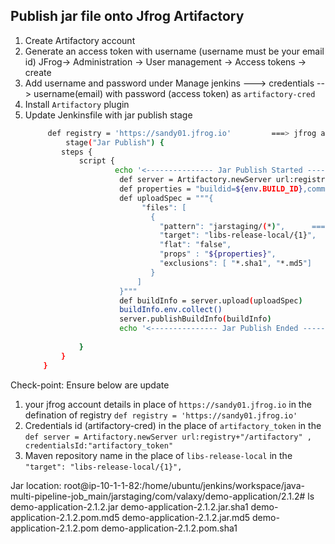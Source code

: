 ## Publish jar file onto Jfrog Artifactory
1. Create Artifactory account  
2. Generate an access token  with username  (username must be your email id)
        JFrog-> Administration -> User management -> Access tokens -> create
3. Add username and password under Manage jenkins  ---> credentials  --> username(email) with password (access token) as `artifactory-cred`
4. Install `Artifactory` plugin  
5. Update Jenkinsfile with jar publish stage   
    ```sh 
         def registry = 'https://sandy01.jfrog.io'         ===> jfrog account (mention at top of jenkinsfile)
             stage("Jar Publish") {
            steps {
                script {
                        echo '<--------------- Jar Publish Started --------------->'
                         def server = Artifactory.newServer url:registry+"/artifactory" ,  credentialsId:"artifactory_token"
                         def properties = "buildid=${env.BUILD_ID},commitid=${GIT_COMMIT}";
                         def uploadSpec = """{
                              "files": [
                                {
                                  "pattern": "jarstaging/(*)",      ===> relative path from jenkins/workspace
                                  "target": "libs-release-local/{1}",      ===> dest path in artifactory to copy jar
                                  "flat": "false",
                                  "props" : "${properties}",
                                  "exclusions": [ "*.sha1", "*.md5"]
                                }
                             ]
                         }"""
                         def buildInfo = server.upload(uploadSpec)
                         buildInfo.env.collect()
                         server.publishBuildInfo(buildInfo)
                         echo '<--------------- Jar Publish Ended --------------->'  
                
                }
            }   
        }   
    ```

Check-point: 
Ensure below are update
1. your jfrog account details in place of `https://sandy01.jfrog.io` in the defination of registry `def registry = 'https://sandy01.jfrog.io'`
2. Credentials id (artifactory-cred) in the place of `artifactory_token` in the  `def server = Artifactory.newServer url:registry+"/artifactory" ,  credentialsId:"artifactory_token"`
3. Maven repository name in the place of `libs-release-local` in the `"target": "libs-release-local/{1}",`


Jar location: 
root@ip-10-1-1-82:/home/ubuntu/jenkins/workspace/java-multi-pipeline-job_main/jarstaging/com/valaxy/demo-application/2.1.2# ls
demo-application-2.1.2.jar      demo-application-2.1.2.jar.sha1  demo-application-2.1.2.pom.md5
demo-application-2.1.2.jar.md5  demo-application-2.1.2.pom       demo-application-2.1.2.pom.sha1


